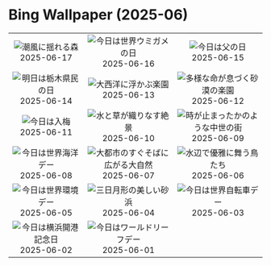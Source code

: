 # Bing Wallpaper (2025-06)

|  |  |  |
|:---:|:---:|:---:|
| ![](https://www.bing.com/th?id=OHR.CumberlandOaks_JA-JP7607865039_400x240.jpg "潮風に揺れる森") 2025-06-17 | ![](https://www.bing.com/th?id=OHR.SeaTurtleBrazil_JA-JP7521430958_400x240.jpg "今日は世界ウミガメの日") 2025-06-16 | ![](https://www.bing.com/th?id=OHR.RheaDad_JA-JP7457572073_400x240.jpg "今日は父の日") 2025-06-15 |
| ![](https://www.bing.com/th?id=OHR.NikkoToshoguShrine_JA-JP2939521159_400x240.jpg "明日は栃木県民の日") 2025-06-14 | ![](https://www.bing.com/th?id=OHR.SanMiguelAzores_JA-JP3142066706_400x240.jpg "大西洋に浮かぶ楽園") 2025-06-13 | ![](https://www.bing.com/th?id=OHR.BigBendChisos_JA-JP6210752580_400x240.jpg "多様な命が息づく砂漠の楽園") 2025-06-12 |
| ![](https://www.bing.com/th?id=OHR.Hydrangea2025_JA-JP6293958044_400x240.jpg "今日は入梅") 2025-06-11 | ![](https://www.bing.com/th?id=OHR.AerialEverglades_JA-JP6124375299_400x240.jpg "水と草が織りなす絶景") 2025-06-10 | ![](https://www.bing.com/th?id=OHR.DubrovnikTwilight_JA-JP6048239722_400x240.jpg "時が止まったかのような中世の街") 2025-06-09 |
| ![](https://www.bing.com/th?id=OHR.StellarSeaLions_JA-JP5798122573_400x240.jpg "今日は世界海洋デー") 2025-06-08 | ![](https://www.bing.com/th?id=OHR.PacificCrestTrail_JA-JP5723625676_400x240.jpg "大都市のすぐそばに広がる大自然") 2025-06-07 | ![](https://www.bing.com/th?id=OHR.FlamingosNamibia_JA-JP5652363702_400x240.jpg "水辺で優雅に舞う鳥たち") 2025-06-06 |
| ![](https://www.bing.com/th?id=OHR.OlivaresMural_JA-JP5583290879_400x240.jpg "今日は世界環境デー") 2025-06-05 | ![](https://www.bing.com/th?id=OHR.CalaLuna_JA-JP5500735927_400x240.jpg "三日月形の美しい砂浜") 2025-06-04 | ![](https://www.bing.com/th?id=OHR.BicyclesUtrecht_JA-JP5412033265_400x240.jpg "今日は世界自転車デー") 2025-06-03 |
| ![](https://www.bing.com/th?id=OHR.YokohamaPort2025_JA-JP6222425156_400x240.jpg "今日は横浜開港記念日") 2025-06-02 | ![](https://www.bing.com/th?id=OHR.GrandeTerreReef_JA-JP5270810128_400x240.jpg "今日はワールドリーフデー") 2025-06-01 |  |
